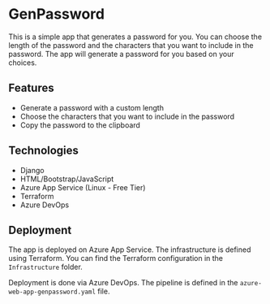 # GenPassword
This is a simple app that generates a password for you. You can choose the length of the password and the characters that you want to include in the password. The app will generate a password for you based on your choices.

## Features
- Generate a password with a custom length
- Choose the characters that you want to include in the password
- Copy the password to the clipboard

## Technologies
- Django
- HTML/Bootstrap/JavaScript
- Azure App Service (Linux - Free Tier)
- Terraform
- Azure DevOps

## Deployment
The app is deployed on Azure App Service. The infrastructure is defined using Terraform. You can find the Terraform configuration in the `Infrastructure` folder.

Deployment is done via Azure DevOps. The pipeline is defined in the `azure-web-app-genpassword.yaml` file.

